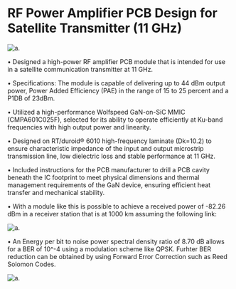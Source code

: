 # RF Power Amplifier PCB Design for Satellite Transmitter (11 GHz)

<picture>
  <source media="(prefers-color-scheme: dark)" srcset="https://raw.githubusercontent.com/cdcortesr/RF-Power-Amplifier-11GHz-/refs/heads/main/3Dview.JPG">
  <source media="(prefers-color-scheme: light)" srcset="https://raw.githubusercontent.com/cdcortesr/RF-Power-Amplifier-11GHz-/refs/heads/main/3Dview.JPG">
  <img alt="a." src="https://raw.githubusercontent.com/cdcortesr/RF-Power-Amplifier-11GHz-/refs/heads/main/3Dview.JPG">
</picture>

• Designed a high-power RF amplifier PCB module that is intended for use in a satellite communication transmitter at 11 GHz.

• Specifications: The module is capable of delivering up to 44 dBm output power, Power Added Efficiency (PAE) in the range of 15 to 25 percent and a P1DB of 23dBm.

• Utilized a high-performance Wolfspeed GaN-on-SiC MMIC (CMPA601C025F), selected for its ability to operate efficiently at Ku-band frequencies with high output power and linearity.

• Designed on RT/duroid® 6010 high-frequency laminate (Dk=10.2) to ensure characteristic impedance of the input and output microstrip transmission line, low dielectric loss and stable performance at 11 GHz.

• Included instructions for the PCB manufacturer to drill a PCB cavity beneath the IC footprint to meet physical dimensions and thermal management requirements of the GaN device, ensuring efficient heat transfer and mechanical stability.

• With a module like this is possible to achieve a received power of -82.26 dBm in a receiver station that is at 1000 km assuming the following link:

<picture>
  <source media="(prefers-color-scheme: dark)" srcset="https://raw.githubusercontent.com/cdcortesr/RF-Power-Amplifier-11GHz-/refs/heads/main/LinkCalculation.png">
  <source media="(prefers-color-scheme: light)" srcset="https://raw.githubusercontent.com/cdcortesr/RF-Power-Amplifier-11GHz-/refs/heads/main/LinkCalculation.png">
  <img alt="a." src="https://raw.githubusercontent.com/cdcortesr/RF-Power-Amplifier-11GHz-/refs/heads/main/LinkCalculation.png">
</picture>

• An Energy per bit to noise power spectral density ratio of 8.70 dB allows for a BER of 10^-4 using a modulation scheme like QPSK. Furhter BER reduction can be obtained by using Forward Error Correction such as Reed Solomon Codes.

<picture>
  <source media="(prefers-color-scheme: dark)" srcset="https://upload.wikimedia.org/wikipedia/commons/thumb/7/77/PSK_BER_curves.svg/800px-PSK_BER_curves.svg.png">
  <source media="(prefers-color-scheme: light)" srcset="https://upload.wikimedia.org/wikipedia/commons/thumb/7/77/PSK_BER_curves.svg/800px-PSK_BER_curves.svg.png">
  <img alt="a." src="https://upload.wikimedia.org/wikipedia/commons/thumb/7/77/PSK_BER_curves.svg/800px-PSK_BER_curves.svg.png">
</picture>


